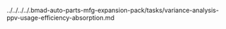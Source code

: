 ../../../../.bmad-auto-parts-mfg-expansion-pack/tasks/variance-analysis-ppv-usage-efficiency-absorption.md